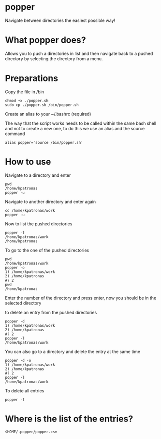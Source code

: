 # popper
Navigate between directories the easiest possible way!

# What popper does?
Allows you to push a directories in list and then navigate back to a pushed directory by selecting the directory from a menu.

# Preparations

Copy the file in /bin

```
chmod +x ./popper.sh
sudo cp ./popper.sh /bin/popper.sh
```

Create an alias to your ~/.bashrc (required)

The way that the script works needs to be called within the same bash shell and not to create a new one, to do this we use an alias and the source command
```
alias popper='source /bin/popper.sh'
```
# How to use

Navigate to a directory and enter
```
pwd
/home/kpatronas
popper -u
```
Navigate to another directory and enter again
```
cd /home/kpatronas/work
popper -u
```

Now to list the pushed directories
```
popper -l
/home/kpatronas/work
/home/kpatronas
```

To go to the one of the pushed directories
```
pwd
/home/kpatronas/work
popper -o
1) /home/kpatronas/work
2) /home/kpatronas
#? 2
pwd
/home/kpatronas
```
Enter the number of the directory and press enter, now you should be in the selected directory

to delete an entry from the pushed directories
```
popper -d
1) /home/kpatronas/work
2) /home/kpatronas
#? 2
popper -l
/home/kpatronas/work
```

You can also go to a directory and delete the entry at the same time
```
popper -d -o
1) /home/kpatronas/work
2) /home/kpatronas
#? 2
popper -l
/home/kpatronas/work
```

To delete all entries
```
popper -f
```

# Where is the list of the entries?
```
$HOME/.popper/popper.csv
```
